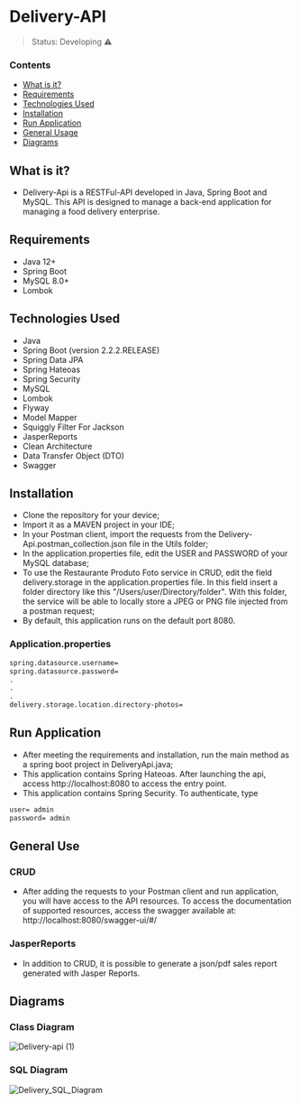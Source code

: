 <h1>Delivery-API</h1>

> Status: Developing ⚠️

### Contents
  
* [What is it?](#what-is-it)
* [Requirements](#requirements)
* [Technologies Used](#technologies)
* [Installation](#installation)
* [Run Application](#run-application)
* [General Usage](#general-usage)
* [Diagrams](#uml)

## <a name="what-is-it"></a>What is it?

- Delivery-Api is a RESTFul-API developed in Java, Spring Boot and MySQL. This API is designed to manage a back-end application for managing a food delivery enterprise.

## <a name="requirements"></a>Requirements

- Java 12+
- Spring Boot
- MySQL 8.0+
- Lombok

## <a name="technologies"></a>Technologies Used

- Java
- Spring Boot (version 2.2.2.RELEASE)
- Spring Data JPA
- Spring Hateoas
- Spring Security
- MySQL
- Lombok
- Flyway
- Model Mapper
- Squiggly Filter For Jackson
- JasperReports
- Clean Architecture
- Data Transfer Object (DTO)
- Swagger

## <a name="installation"></a>Installation

- Clone the repository for your device;
- Import it as a MAVEN project in your IDE;
- In your Postman client, import the requests from the Delivery-Api.postman_collection.json file in the Utils folder;
- In the application.properties file, edit the USER and PASSWORD of your MySQL database;
- To use the Restaurante Produto Foto service in CRUD, edit the field delivery.storage in the application.properties file. In this field insert a folder directory like this "/Users/user/Directory/folder". With this folder, the service will be able to locally store a JPEG or PNG file injected from a postman request;
- By default, this application runs on the default port 8080.

### Application.properties
```xml
spring.datasource.username=
spring.datasource.password=
.
.
.
delivery.storage.location.directory-photos=
```
## <a name="run-application"></a>Run Application

- After meeting the requirements and installation, run the main method as a spring boot project in DeliveryApi.java;
- This application contains Spring Hateoas. After launching the api, access http://localhost:8080 to access the entry point.
- This application contains Spring Security. To authenticate, type

```xml
user= admin
password= admin
```

## <a name="general-usage"></a>General Use

### CRUD

* After adding the requests to your Postman client and run application, you will have access to the API resources. To access the documentation of supported resources, access the swagger available at: http://localhost:8080/swagger-ui/#/

### JasperReports
* In addition to CRUD, it is possible to generate a json/pdf sales report generated with Jasper Reports.

## <a name="uml"></a> Diagrams
### Class Diagram
![Delivery-api (1)](https://user-images.githubusercontent.com/41877566/205646090-2deecb69-cdea-4300-b486-b72f0c93c9c5.jpeg)

### SQL Diagram
![Delivery_SQL_Diagram](https://user-images.githubusercontent.com/41877566/204697548-9133f597-6735-4c42-a3c8-cd66d325e1f9.png)
